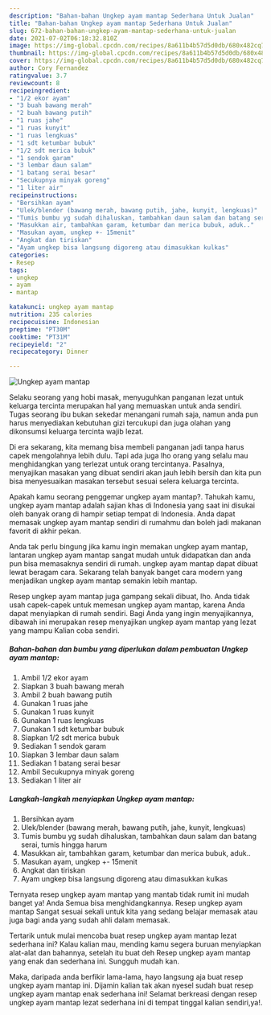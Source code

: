 ```yaml
---
description: "Bahan-bahan Ungkep ayam mantap Sederhana Untuk Jualan"
title: "Bahan-bahan Ungkep ayam mantap Sederhana Untuk Jualan"
slug: 672-bahan-bahan-ungkep-ayam-mantap-sederhana-untuk-jualan
date: 2021-07-02T06:18:32.810Z
image: https://img-global.cpcdn.com/recipes/8a611b4b57d5d0db/680x482cq70/ungkep-ayam-mantap-foto-resep-utama.jpg
thumbnail: https://img-global.cpcdn.com/recipes/8a611b4b57d5d0db/680x482cq70/ungkep-ayam-mantap-foto-resep-utama.jpg
cover: https://img-global.cpcdn.com/recipes/8a611b4b57d5d0db/680x482cq70/ungkep-ayam-mantap-foto-resep-utama.jpg
author: Cory Fernandez
ratingvalue: 3.7
reviewcount: 8
recipeingredient:
- "1/2 ekor ayam"
- "3 buah bawang merah"
- "2 buah bawang putih"
- "1 ruas jahe"
- "1 ruas kunyit"
- "1 ruas lengkuas"
- "1 sdt ketumbar bubuk"
- "1/2 sdt merica bubuk"
- "1 sendok garam"
- "3 lembar daun salam"
- "1 batang serai besar"
- "Secukupnya minyak goreng"
- "1 liter air"
recipeinstructions:
- "Bersihkan ayam"
- "Ulek/blender (bawang merah, bawang putih, jahe, kunyit, lengkuas)"
- "Tumis bumbu yg sudah dihaluskan, tambahkan daun salam dan batang serai, tumis hingga harum"
- "Masukkan air, tambahkan garam, ketumbar dan merica bubuk, aduk.."
- "Masukan ayam, ungkep +- 15menit"
- "Angkat dan tiriskan"
- "Ayam ungkep bisa langsung digoreng atau dimasukkan kulkas"
categories:
- Resep
tags:
- ungkep
- ayam
- mantap

katakunci: ungkep ayam mantap 
nutrition: 235 calories
recipecuisine: Indonesian
preptime: "PT30M"
cooktime: "PT31M"
recipeyield: "2"
recipecategory: Dinner

---
```



![Ungkep ayam mantap](https://img-global.cpcdn.com/recipes/8a611b4b57d5d0db/680x482cq70/ungkep-ayam-mantap-foto-resep-utama.jpg)

Selaku seorang yang hobi masak, menyuguhkan panganan lezat untuk keluarga tercinta merupakan hal yang memuaskan untuk anda sendiri. Tugas seorang ibu bukan sekedar menangani rumah saja, namun anda pun harus menyediakan kebutuhan gizi tercukupi dan juga olahan yang dikonsumsi keluarga tercinta wajib lezat.

Di era  sekarang, kita memang bisa membeli panganan jadi tanpa harus capek mengolahnya lebih dulu. Tapi ada juga lho orang yang selalu mau menghidangkan yang terlezat untuk orang tercintanya. Pasalnya, menyajikan masakan yang dibuat sendiri akan jauh lebih bersih dan kita pun bisa menyesuaikan masakan tersebut sesuai selera keluarga tercinta. 



Apakah kamu seorang penggemar ungkep ayam mantap?. Tahukah kamu, ungkep ayam mantap adalah sajian khas di Indonesia yang saat ini disukai oleh banyak orang di hampir setiap tempat di Indonesia. Anda dapat memasak ungkep ayam mantap sendiri di rumahmu dan boleh jadi makanan favorit di akhir pekan.

Anda tak perlu bingung jika kamu ingin memakan ungkep ayam mantap, lantaran ungkep ayam mantap sangat mudah untuk didapatkan dan anda pun bisa memasaknya sendiri di rumah. ungkep ayam mantap dapat dibuat lewat beragam cara. Sekarang telah banyak banget cara modern yang menjadikan ungkep ayam mantap semakin lebih mantap.

Resep ungkep ayam mantap juga gampang sekali dibuat, lho. Anda tidak usah capek-capek untuk memesan ungkep ayam mantap, karena Anda dapat menyiapkan di rumah sendiri. Bagi Anda yang ingin menyajikannya, dibawah ini merupakan resep menyajikan ungkep ayam mantap yang lezat yang mampu Kalian coba sendiri.

<!--inarticleads1-->

##### Bahan-bahan dan bumbu yang diperlukan dalam pembuatan Ungkep ayam mantap:

1. Ambil 1/2 ekor ayam
1. Siapkan 3 buah bawang merah
1. Ambil 2 buah bawang putih
1. Gunakan 1 ruas jahe
1. Gunakan 1 ruas kunyit
1. Gunakan 1 ruas lengkuas
1. Gunakan 1 sdt ketumbar bubuk
1. Siapkan 1/2 sdt merica bubuk
1. Sediakan 1 sendok garam
1. Siapkan 3 lembar daun salam
1. Sediakan 1 batang serai besar
1. Ambil Secukupnya minyak goreng
1. Sediakan 1 liter air




<!--inarticleads2-->

##### Langkah-langkah menyiapkan Ungkep ayam mantap:

1. Bersihkan ayam
1. Ulek/blender (bawang merah, bawang putih, jahe, kunyit, lengkuas)
1. Tumis bumbu yg sudah dihaluskan, tambahkan daun salam dan batang serai, tumis hingga harum
1. Masukkan air, tambahkan garam, ketumbar dan merica bubuk, aduk..
1. Masukan ayam, ungkep +- 15menit
1. Angkat dan tiriskan
1. Ayam ungkep bisa langsung digoreng atau dimasukkan kulkas




Ternyata resep ungkep ayam mantap yang mantab tidak rumit ini mudah banget ya! Anda Semua bisa menghidangkannya. Resep ungkep ayam mantap Sangat sesuai sekali untuk kita yang sedang belajar memasak atau juga bagi anda yang sudah ahli dalam memasak.

Tertarik untuk mulai mencoba buat resep ungkep ayam mantap lezat sederhana ini? Kalau kalian mau, mending kamu segera buruan menyiapkan alat-alat dan bahannya, setelah itu buat deh Resep ungkep ayam mantap yang enak dan sederhana ini. Sungguh mudah kan. 

Maka, daripada anda berfikir lama-lama, hayo langsung aja buat resep ungkep ayam mantap ini. Dijamin kalian tak akan nyesel sudah buat resep ungkep ayam mantap enak sederhana ini! Selamat berkreasi dengan resep ungkep ayam mantap lezat sederhana ini di tempat tinggal kalian sendiri,ya!.

